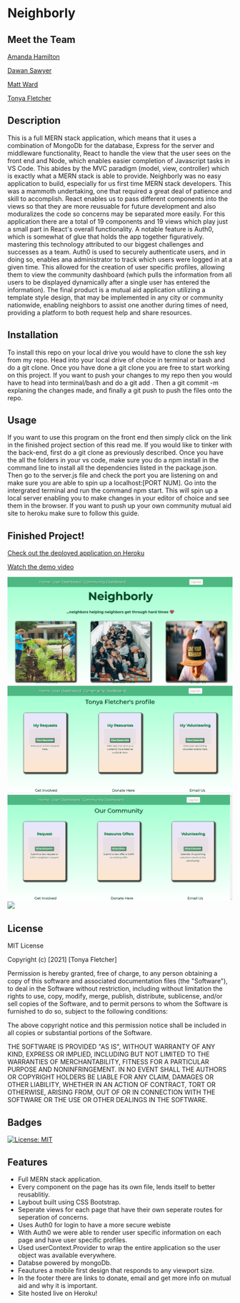 # Neighborly

## Meet the Team
[Amanda Hamilton](https://github.com/polysnacktyl)

[Dawan Sawyer](https://github.com/Sawyer0)

[Matt Ward](https://github.com/mattrward1030)

[Tonya Fletcher](https://github.com/tfletch3018)

## Description
This is a full MERN stack application, which means that it uses a combination of MongoDb for the database, Express for the server and middleware functionality, React to handle the view that the user sees on the front end and Node, which enables easier completion of Javascript tasks in VS Code. This abides by the MVC paradigm (model, view, controller) which is exactly what a MERN stack is able to provide. Neighborly was no easy application to build, especially for us first time MERN stack developers. This was a mammoth undertaking, one that required a great deal of patience and skill to accomplish. React enables us to pass different components into the views so that they are more reusuable for future development and also moduralizes the code so concerns may be separated more easily. For this application there are a total of 19 components and 19 views which play just a small part in React's overall functionality. A notable feature is Auth0, which is somewhat of glue that holds the app together figuratively. mastering this technology attributed to our biggest challenges and successes as a team. Auth0 is used to securely authenticate users, and in doing so, enables ana administrator to track which users were logged in at a given time. This allowed for the creation of user specific profiles, allowing them to view the community dashboard (which pulls the information from all users to be displayed dynamically after a single user has entered the information). The final product is a mutual aid application utilizing a template style design, that may be implemented in any city or community nationwide, enabling neighbors to assist one another during times of need, providing a platform to both request help and share resources.

## Installation
To install this repo on your local drive you would have to clone the ssh key from my repo. Head into your local drive of choice in terminal or bash and do a git clone. Once you have done a git clone you are free to start working on this project. If you want to push your changes to my repo then you would have to head into terminal/bash and do a git add . Then a git commit -m explaning the changes made, and finally a git push to push the files onto the repo.

## Usage
If you want to use this program on the front end then simply click on the link in the finished project section of this read me. If you would like to tinker with the back-end, first do a git clone as previously described. Once you have the all the folders in your vs code, make sure you do a npm install in the command line to install all the dependencies listed in the package.json. Then go to the server.js file and check the port you are listening on and make sure you are able to spin up a localhost:[PORT NUM]. Go into the intergrated terminal and run the command npm start. This will spin up a local server enabling you to make changes in your editor of choice and see them in the browser. If you want to push up your own community mutual aid site to heroku make sure to follow this guide.


## Finished Project!
[Check out the deployed application on Heroku](https://intense-beyond-20958.herokuapp.com/)

[Watch the demo video](https://drive.google.com/file/d/1mgbvn__-zQ1R6NlPvMMYv4NBf61RpWWV/view?usp=sharing)

<img src="client/src/images/homepage_screenshot.png" />

<img src="client/src/images/screenshot1.png" />

<img src="client/src/images/screenshot2.png" />

<img src="client/src/images/neighborly_demo.gif" />

## License
MIT License

Copyright (c) [2021] [Tonya Fletcher]

Permission is hereby granted, free of charge, to any person obtaining a copy
of this software and associated documentation files (the "Software"), to deal
in the Software without restriction, including without limitation the rights
to use, copy, modify, merge, publish, distribute, sublicense, and/or sell
copies of the Software, and to permit persons to whom the Software is
furnished to do so, subject to the following conditions:

The above copyright notice and this permission notice shall be included in all
copies or substantial portions of the Software.

THE SOFTWARE IS PROVIDED "AS IS", WITHOUT WARRANTY OF ANY KIND, EXPRESS OR
IMPLIED, INCLUDING BUT NOT LIMITED TO THE WARRANTIES OF MERCHANTABILITY,
FITNESS FOR A PARTICULAR PURPOSE AND NONINFRINGEMENT. IN NO EVENT SHALL THE
AUTHORS OR COPYRIGHT HOLDERS BE LIABLE FOR ANY CLAIM, DAMAGES OR OTHER
LIABILITY, WHETHER IN AN ACTION OF CONTRACT, TORT OR OTHERWISE, ARISING FROM,
OUT OF OR IN CONNECTION WITH THE SOFTWARE OR THE USE OR OTHER DEALINGS IN THE
SOFTWARE.

## Badges
[![License: MIT](https://img.shields.io/badge/License-MIT-yellow.svg)](https://opensource.org/licenses/MIT)

## Features
* Full MERN stack application.
* Every component on the page has its own file, lends itself to better reusablitiy.
* Laybout built using CSS Bootstrap.
* Seperate views for each page that have their own seperate routes for seperation of concerns.
* Uses Auth0 for login to have a more secure webiste
* With Auth0 we were able to render user specific information on each page and have user specific profiles.
* Used userContext.Provider to wrap the entire application so the user object was available everywhere.
* Databse powered by mongoDb.
* Feautures a mobile first design that responds to any viewport size.
* In the footer there are links to donate, email and get more info on mutual aid and why it is important.
* Site hosted live on Heroku!